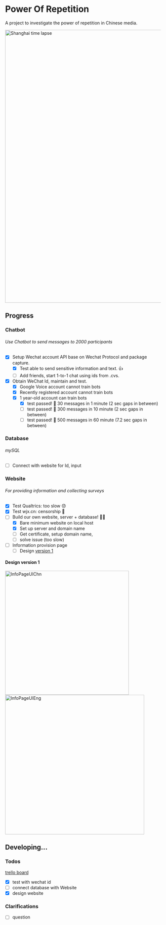 #  Power Of Repetition
A project to investigate the power of repetition in Chinese media.

<img src="https://github.com/lizzij/PowerOfRepetition/raw/master/img/shanghai.gif" alt="Shanghai time lapse" width="880"/>

## Progress
### Chatbot
###### Use Chatbot to send messages to 2000 participants
- [X] Setup Wechat account API base on Wechat Protocol and package capture.
  - [X] Test able to send sensitive information and text. :thumbsup:
  - [ ] Add friends, start 1-to-1 chat using ids from .cvs.
- [X] Obtain WeChat Id, maintain and test.
  - [X] Google Voice account cannot train bots
  - [X] Recently registered account cannot train bots
  - [X] 1 year-old account can train bots
    - [X] test passed! :tada: 30 messages in 1 minute (2 sec gaps in between)
    - [ ] test passed! :tada: 300 messages in 10 minute (2 sec gaps in between)
    - [ ] test passed! :tada: 500 messages in 60 minute (7.2 sec gaps in between)

### Database
###### mySQL
- [ ] Connect with website for Id, input

### Website
###### For providing information and collecting surveys
- [X] Test Qualtrics: too slow :disappointed:
- [X] Test wjx.cn: censorship :see_no_evil:
- [ ] Build our own website, server + database! :woman_shrugging:
  - [X] Bare minimum website on local host
  - [X] Set up server and domain name
  - [ ] Get certificate, setup domain name,
  - [ ] solve issue (too slow)
- [ ] Information provision page
  - [ ] Design [version 1](#design-version-1)

#### Design version 1
<p float="left">
  <img src="https://github.com/lizzij/PowerOfRepetition/raw/master/img/InfoPageUIChn.png" alt="InfoPageUIChn" width="400"/>
  <img src="https://github.com/lizzij/PowerOfRepetition/raw/master/img/InfoPageUIEng.png" alt="InfoPageUIEng" width="450"/>
</p>

## Developing...
### Todos
[trello board](https://trello.com/b/2kwmft8O/chinamedia)
- [X] test with wechat id
- [ ] connect database with Website
- [X] design website

### Clarifications
- [ ] question
